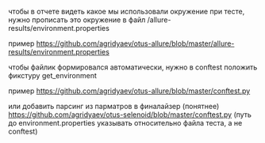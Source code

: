 чтобы в отчете видеть какое мы использовали окружение при тесте, нужно прописать это окружение в файл 
/allure-results/environment.properties

пример https://github.com/agridyaev/otus-allure/blob/master/allure-results/environment.properties

чтобы файлик формировался автоматически, нужно в conftest положить фикстуру get_environment

пример https://github.com/agridyaev/otus-allure/blob/master/conftest.py

или добавить парсинг из парматров в финалайзер (понятнее) 
https://github.com/agridyaev/otus-selenoid/blob/master/conftest.py
(путь до environment.properties указывать относительно файла теста, а не conftest)